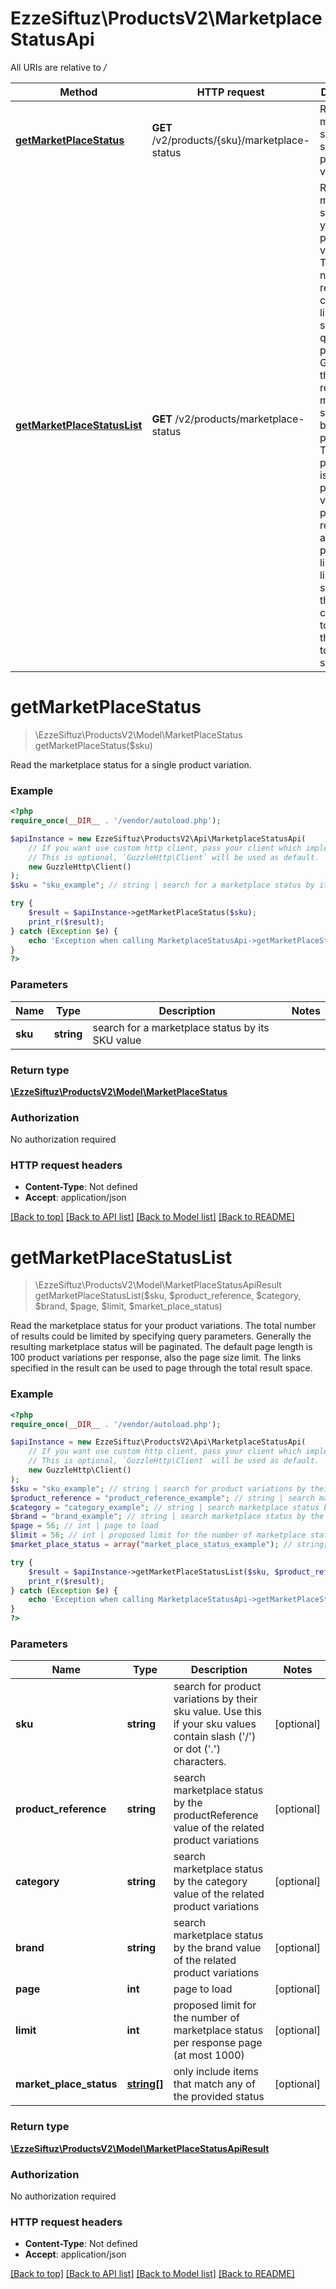 # EzzeSiftuz\ProductsV2\MarketplaceStatusApi

All URIs are relative to */*

Method | HTTP request | Description
------------- | ------------- | -------------
[**getMarketPlaceStatus**](MarketplaceStatusApi.md#getmarketplacestatus) | **GET** /v2/products/{sku}/marketplace-status | Read the marketplace status for a single product variation.
[**getMarketPlaceStatusList**](MarketplaceStatusApi.md#getmarketplacestatuslist) | **GET** /v2/products/marketplace-status | Read the marketplace status for your product variations. The total number of results could be limited by specifying query parameters. Generally the resulting marketplace status will be paginated. The default page length is 100 product variations per response, also the page size limit. The links specified in the result can be used to page through the total result space.

# **getMarketPlaceStatus**
> \EzzeSiftuz\ProductsV2\Model\MarketPlaceStatus getMarketPlaceStatus($sku)

Read the marketplace status for a single product variation.

### Example
```php
<?php
require_once(__DIR__ . '/vendor/autoload.php');

$apiInstance = new EzzeSiftuz\ProductsV2\Api\MarketplaceStatusApi(
    // If you want use custom http client, pass your client which implements `GuzzleHttp\ClientInterface`.
    // This is optional, `GuzzleHttp\Client` will be used as default.
    new GuzzleHttp\Client()
);
$sku = "sku_example"; // string | search for a marketplace status by its SKU value

try {
    $result = $apiInstance->getMarketPlaceStatus($sku);
    print_r($result);
} catch (Exception $e) {
    echo 'Exception when calling MarketplaceStatusApi->getMarketPlaceStatus: ', $e->getMessage(), PHP_EOL;
}
?>
```

### Parameters

Name | Type | Description  | Notes
------------- | ------------- | ------------- | -------------
 **sku** | **string**| search for a marketplace status by its SKU value |

### Return type

[**\EzzeSiftuz\ProductsV2\Model\MarketPlaceStatus**](../Model/MarketPlaceStatus.md)

### Authorization

No authorization required

### HTTP request headers

 - **Content-Type**: Not defined
 - **Accept**: application/json

[[Back to top]](#) [[Back to API list]](../../README.md#documentation-for-api-endpoints) [[Back to Model list]](../../README.md#documentation-for-models) [[Back to README]](../../README.md)

# **getMarketPlaceStatusList**
> \EzzeSiftuz\ProductsV2\Model\MarketPlaceStatusApiResult getMarketPlaceStatusList($sku, $product_reference, $category, $brand, $page, $limit, $market_place_status)

Read the marketplace status for your product variations. The total number of results could be limited by specifying query parameters. Generally the resulting marketplace status will be paginated. The default page length is 100 product variations per response, also the page size limit. The links specified in the result can be used to page through the total result space.

### Example
```php
<?php
require_once(__DIR__ . '/vendor/autoload.php');

$apiInstance = new EzzeSiftuz\ProductsV2\Api\MarketplaceStatusApi(
    // If you want use custom http client, pass your client which implements `GuzzleHttp\ClientInterface`.
    // This is optional, `GuzzleHttp\Client` will be used as default.
    new GuzzleHttp\Client()
);
$sku = "sku_example"; // string | search for product variations by their sku value. Use this if your sku values contain slash ('/') or dot ('.') characters.
$product_reference = "product_reference_example"; // string | search marketplace status by the productReference value of the related product variations
$category = "category_example"; // string | search marketplace status by the category value of the related product variations
$brand = "brand_example"; // string | search marketplace status by the brand value of the related product variations
$page = 56; // int | page to load
$limit = 56; // int | proposed limit for the number of marketplace status per response page (at most 1000)
$market_place_status = array("market_place_status_example"); // string[] | only include items that match any of the provided status

try {
    $result = $apiInstance->getMarketPlaceStatusList($sku, $product_reference, $category, $brand, $page, $limit, $market_place_status);
    print_r($result);
} catch (Exception $e) {
    echo 'Exception when calling MarketplaceStatusApi->getMarketPlaceStatusList: ', $e->getMessage(), PHP_EOL;
}
?>
```

### Parameters

Name | Type | Description  | Notes
------------- | ------------- | ------------- | -------------
 **sku** | **string**| search for product variations by their sku value. Use this if your sku values contain slash (&#x27;/&#x27;) or dot (&#x27;.&#x27;) characters. | [optional]
 **product_reference** | **string**| search marketplace status by the productReference value of the related product variations | [optional]
 **category** | **string**| search marketplace status by the category value of the related product variations | [optional]
 **brand** | **string**| search marketplace status by the brand value of the related product variations | [optional]
 **page** | **int**| page to load | [optional]
 **limit** | **int**| proposed limit for the number of marketplace status per response page (at most 1000) | [optional]
 **market_place_status** | [**string[]**](../Model/string.md)| only include items that match any of the provided status | [optional]

### Return type

[**\EzzeSiftuz\ProductsV2\Model\MarketPlaceStatusApiResult**](../Model/MarketPlaceStatusApiResult.md)

### Authorization

No authorization required

### HTTP request headers

 - **Content-Type**: Not defined
 - **Accept**: application/json

[[Back to top]](#) [[Back to API list]](../../README.md#documentation-for-api-endpoints) [[Back to Model list]](../../README.md#documentation-for-models) [[Back to README]](../../README.md)

